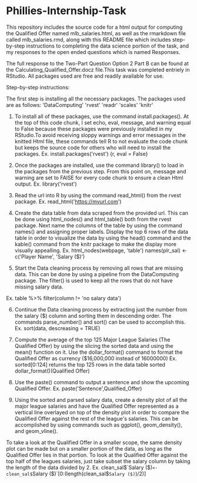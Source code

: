 # Phillies-Internship-Task
This repository includes the source code for a html output for computing the Qualified Offer named mlb_salaries.html, as well as the rmarkdown file called mlb_salaries.rmd, along with this README file which includes step-by-step instructions to completing the data science portion of the task, and my responses to the open ended questions which is named Responses.
 

The full response to the Two-Part Question Option 2 Part B can be found at the Calculating_Qualified_Offer.docz file.This task was completed entriely in RStudio. All packages used are free and readily available for use.  

Step-by-step instructions:

The first step is installing all the necessary packages.
The packages used are as follows:
  'DataComputing'
  'rvest'
  'readr'
  'scales'
  'knitr'
  
1. To install all of these packages, use the command install.packages(). At the top of this code chunk, I set echo, eval, message, and warning equal to False because these packages were previously installed in my RStudio.To avoid receiving sloppy warnings and error messages in the knitted Html file, these commands tell R to not evaluate the code chunk but keeps the source code for others who will need to install the packages. 
Ex. install.packages('rvest')
    {r, eval = False}

2. Once the packages are installed, use the command library() to load in the packages from the previous step. From this point on, message and warning are set to FAlSE for every code chunk to ensure a clean Html output.
Ex. library('rvest')

3. Read the url into R by using the command read_html() from the rvest package. 
Ex. read_html('https://myurl.com')

4. Create the data table from data scraped from the provided url. This can be done using html_nodes() and html_table() both from the rvest package. Next name the columns of the table by using the command names() and assigning proper labels. Display the top 6 rows of the data table in order to visualize the data by using the head() command and the kable() command from the knitr package to make the display more visually appealling. 
Ex. html_nodes(webpage, 'table')
    names(plr_sal) <- c('Player Name', 'Salary ($)')
    
5. Start the Data cleaning process by removing all rows that are missing data. This can be done by using a pipeline from the DataComputing package. The filter() is used to keep all the rows that do not have missing salary data. 

Ex. table %>%
      filter(column != 'no salary data')

6. Continue the Data cleaning process by extracting just the number from the salary ($) column and sorting them in descending order. The commands parse_number() and sort() can be used to accomplish this. 
Ex. sort(data, descreasing = TRUE)

7. Compute the average of the top 125 Major League Salaries (The Qualified Offer) by using the slicing the sorted data and using the mean() function on it. Use the dollar_format() command to format the Qualified Offer as currency ($16,000,000 instead of 16000000)
Ex. sorted[0:124] returns the top 125 rows in the data table sorted
    dollar_format()(Qualified Offer)
    
8. Use the paste() command to output a sentence and show the upcoming Qualified Offer.
Ex. paste('Sentence',Qualified_Offer)

9. Using the sorted and parsed salary data, create a density plot of all the major league salaries and have the Qualified Offer represented as a vertical line overlayed on top of the density plot in order to compare the Qualified Offer against the rest of the league's salaries. This can be accomplished by using commands such as ggplot(), geom_density(), and geom_vline(). 

To take a look at the Qualified Offer in a smaller scope, the same density plot can be made but on a smaller portion of the data, as long as the Qualified Offer lies in that portion. To look at the Qualified Offer against the top half of the leagues salaries, just take subset the salary column by taking the length of the data divided by 2. 
Ex. clean_sal$`Salary ($)`<-clean_sal$`Salary ($)`[0:(length(clean_sal$`Salary ($)`)/2)]





